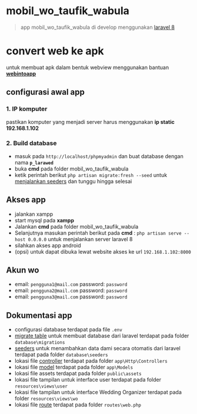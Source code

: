 # mobil_wo_taufik_wabula
>app mobil_wo_taufik_wabula di develop menggunakan [laravel 8](https://laravel.com/docs/8.x)
# convert web ke apk
untuk membuat apk dalam bentuk webview menggunakan bantuan [**webintoapp**](https://www.webintoapp.com/)
## configurasi awal app
### 1. IP komputer
pastikan komputer yang menjadi server harus menggunakan **ip static 192.168.1.102**

### 2. Build database
+ masuk pada ```http://localhost/phpmyadmin``` dan buat database dengan nama **```p_larawed```**
+ buka **cmd** pada folder mobil_wo_taufik_wabula
+ ketik perintah berikut ```php artisan migrate:fresh --seed``` untuk [menjalankan seeders](https://laravel.com/docs/8.x/seeding#running-seeders) dan tunggu hingga selesai


## Akses app
+ jalankan xampp
+ start mysql pada **xampp**
+ Jalankan **cmd** pada folder mobil_wo_taufik_wabula
+ Selanjutnya masukan perintah berikut pada **cmd** : ```php artisan serve --host 0.0.0.0``` untuk menjalankan server laravel 8
+ silahkan akses app android
+ (opsi) untuk dapat dibuka lewat website akses ke url 	```192.168.1.102:8000```


## Akun wo
+ email: ```pengguna1@mail.com``` password: ```password```
+ email: ```pengguna2@mail.com``` password: ```password```
+ email: ```pengguna3@mail.com``` password: ```password```

## Dokumentasi app
+ configurasi database terdapat pada file ```.env```
+ [migrate table](https://laravel.com/docs/8.x/migrations#tables) untuk membuat database dari laravel terdapat pada folder ```database\migrations```
+ [seeders](https://laravel.com/docs/8.x/seeding#writing-seeders) untuk menambahkan data dami secara otomatis dari laravel terdapat pada folder ```database\seeders```
+ lokasi file [controller](https://laravel.com/docs/8.x/controllers) terdapat pada folder ```app\Http\Controllers```
+ lokasi file [model](https://laravel.com/docs/8.x/eloquent) terdapat pada folder ```app\Models```
+ lokasi file assets terdapat pada folder ```public\assets```
+ lokasi file tampilan untuk interface user terdapat pada folder ```resources\views\user```
+ lokasi file tampilan untuk interface Wedding Organizer terdapat pada folder ```resources\views\wo```
+ lokasi file [route](https://laravel.com/docs/8.x/routing) terdapat pada folder ```routes\web.php```
